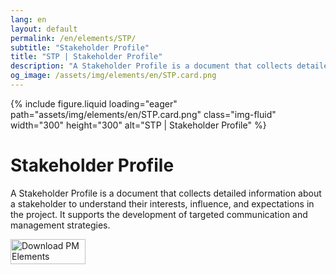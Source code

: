 ```yaml
---
lang: en
layout: default
permalink: /en/elements/STP/
subtitle: "Stakeholder Profile"
title: "STP | Stakeholder Profile"
description: "A Stakeholder Profile is a document that collects detailed information about a stakeholder to understand their interests, influence, and expectations in the project. It supports the development of targeted communication and management strategies."
og_image: /assets/img/elements/en/STP.card.png
---
```


{% include figure.liquid loading="eager" path="assets/img/elements/en/STP.card.png" class="img-fluid" width="300" height="300" alt="STP | Stakeholder Profile" %}

# Stakeholder Profile

A Stakeholder Profile is a document that collects detailed information about a stakeholder to understand their interests, influence, and expectations in the project. It supports the development of targeted communication and management strategies.

<a href="https://apps.apple.com/app/apple-store/id6738084498?pt=127441684&ct=website&mt=8">
  <img src="{{ "assets/img/en/appstore.png" | relative_url }}" width="120" height="40" alt="Download PM Elements">
</a>
